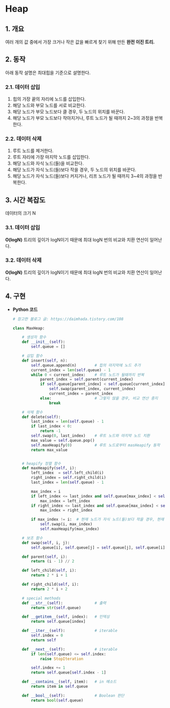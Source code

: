 # Heap

## 1. 개요

여러 개의 값 중에서 가장 크거나 작은 값을 빠르게 찾기 위해 만든 **완전 이진 트리.**

## 2. 동작

아래 동작 설명은 최대힙을 기준으로 설명한다.

### 2.1. 데이터 삽입

1. 힙의 가장 끝의 자리에 노드를 삽입한다.
2. 해당 노드와 부모 노드를 서로 비교한다.
3. 해당 노드가 부모 노드보다 클 경우, 두 노드의 위치를 바꾼다.
4. 해당 노드가 부모 노드보다 작아지거나, 루트 노드가 될 때까지 2~3의 과정을 반복한다.

### 2.2. 데이터 삭제

1. 루트 노드를 제거한다.
2. 루트 자리에 가장 마지막 노드를 삽입한다.
3. 해당 노드와 자식 노드(들)을 비교한다.
4. 해당 노드가 자식 노드(들)보다 작을 경우, 두 노드의 위치를 바꾼다.
5. 해당 노드가 자식 노드(들)보다 커지거나, 리프 노드가 될 때까지 3~4의 과정을 반복한다.

## 3. 시간 복잡도

데이터의 크기 N

### 3.1. 데이터 삽입

**O(logN)**
트리의 깊이가 logN이기 때문에 최대 logN 번의 비교와 치환 연산이 일어난다.

### 3.2. 데이터 삭제

**O(logN)**
트리의 깊이가 logN이기 때문에 최대 logN 번의 비교와 치환 연산이 일어난다.

## 4. 구현

- **Python 코드**

  ```python
  # 참고한 블로그 글: https://daimhada.tistory.com/108

  class MaxHeap:

      # 생성자 함수
      def __init__(self):
          self.queue = []

      # 삽입 함수
      def insert(self, n):
          self.queue.append(n)        # 힙의 마지막에 노드 추가
          current_index = len(self.queue) - 1
          while 0 < current_index:    # 루트 노드가 될때까지 반복
              parent_index = self.parent(current_index)
              if self.queue[parent_index] < self.queue[current_index]:    # 부모 노드보다 클 경우
                  self.swap(parent_index, current_index)                  # 치환
                  current_index = parent_index
              else:                   # 그렇지 않을 경우, 비교 연산 중지
                  break

      # 삭제 함수
      def delete(self):
          last_index = len(self.queue) - 1
          if last_index < 0:
              return -1
          self.swap(0, last_index)    # 루트 노드와 마지막 노드 치환
          max_value = self.queue.pop()
          self.maxHeapify(0)          # 루트 노드로부터 masHeapify 동작
          return max_value


      # heapify 정렬 함수
      def maxHeapify(self, i):
          left_index  = self.left_child(i)
          right_index = self.right_child(i)
          last_index = len(self.queue) - 1

          max_index = i
          if left_index <= last_index and self.queue[max_index] < self.queue[left_index]:
              max_index = left_index
          if right_index <= last_index and self.queue[max_index] < self.queue[right_index]:
              max_index = right_index

          if max_index != i:  # 현재 노드가 자식 노드(들)보다 작을 경우, 현재 노드를 자식 노드와 치환
              self.swap(i, max_index)
              self.maxHeapify(max_index)

      # 보조 함수
      def swap(self, i, j):
          self.queue[i], self.queue[j] = self.queue[j], self.queue[i]

      def parent(self, i):
          return (i - 1) // 2

      def left_child(self, i):
          return 2 * i + 1

      def right_child(self, i):
          return 2 * i + 2

      # special methods
      def __str__(self):              # 출력
          return str(self.queue)

      def __getitem__(self, index):   # 인덱싱
          return self.queue[index]

      def __iter__(self):             # iterable
          self.index = 0
          return self

      def __next__(self):             # iterable
          if len(self.queue) <= self.index:
              raise StopIteration

          self.index += 1
          return self.queue[self.index - 1]

      def __contains__(self, item):   # in 메소드
          return item in self.queue

      def __bool__(self):             # Boolean 판단
          return bool(self.queue)
  ```

